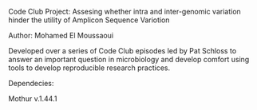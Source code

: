 
Code Club Project: Assesing whether intra and inter-genomic variation hinder the utility of Amplicon Sequence Variotion

Author: Mohamed El Moussaoui

Developed over a series of Code Club episodes led by Pat Schloss to answer an important question in microbiology and develop comfort using tools to develop reproducible research practices.



Dependecies:

Mothur v.1.44.1

